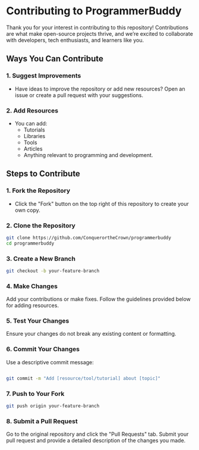 # Contributing to ProgrammerBuddy
Thank you for your interest in contributing to this repository! Contributions are what make open-source projects thrive, and we’re excited to collaborate with developers, tech enthusiasts, and learners like you.

## Ways You Can Contribute
### 1. **Suggest Improvements**
   - Have ideas to improve the repository or add new resources? Open an issue or create a pull request with your suggestions.

### 2. **Add Resources**
   - You can add:
     - Tutorials
     - Libraries
     - Tools
     - Articles
     - Anything relevant to programming and development.

## Steps to Contribute

### 1. Fork the Repository
   - Click the "Fork" button on the top right of this repository to create your own copy.

### 2. Clone the Repository
   ``` bash
git clone https://github.com/ConquerortheCrown/programmerbuddy
cd programmerbuddy
  ```
   
### 3. Create a New Branch

``` bash
git checkout -b your-feature-branch
```

### 4. Make Changes
Add your contributions or make fixes.
Follow the guidelines provided below for adding resources.

### 5. Test Your Changes
Ensure your changes do not break any existing content or formatting.

### 6. Commit Your Changes
Use a descriptive commit message:
```bash

git commit -m "Add [resource/tool/tutorial] about [topic]"
```

### 7. Push to Your Fork
``` bash
git push origin your-feature-branch
```

### 8. Submit a Pull Request
Go to the original repository and click the "Pull Requests" tab.
Submit your pull request and provide a detailed description of the changes you made. 
